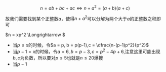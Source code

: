 $$n = ab+bc+ac \Longleftrightarrow n+a^2 = (a+b)(a+c)$$

故我们需要找到某个正整数$a$，使得$n+a^2$可以分解为两个大于$a$的正整数之积即可

$n = xp^2 \Longrightarrow $

- 当$p \le x$的时候，令$a = p, b = p(p-1),c = \dfrac{n-(p-1)p^2}{p^2}$
- 当$p-1=x$的时候，令$a=6,b=p-3,c=p^2-4p+6$,注意这里可能出现$b,c$为负数，所以要对$p \le 5$也就是$n \le 20$爆搜
- 当$p-1$